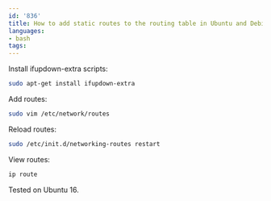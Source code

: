 ```yaml
---
id: '836'
title: How to add static routes to the routing table in Ubuntu and Debian
languages:
- bash
tags:
---
```

Install ifupdown-extra scripts:

```bash
sudo apt-get install ifupdown-extra
```

Add routes:

```bash
sudo vim /etc/network/routes
```

Reload routes:

```bash
sudo /etc/init.d/networking-routes restart
```

View routes:

```bash
ip route
```

Tested on Ubuntu 16.
